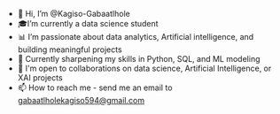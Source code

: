 - 👋 Hi, I’m @Kagiso-Gabaatlhole
- 🎓I’m currently a data science student
- 📊 I’m passionate about data analytics, Artificial intelligence, and building meaningful projects
- 🌱 Currently sharpening my skills in Python, SQL, and ML modeling
- 🤝 I'm open to collaborations on data science, Artificial Intelligence, or XAI projects
- 📫 How to reach me - send me an email to gabaatlholekagiso594@gmail.com


<!---
Kagiso-Gabaatlhole/Kagiso-Gabaatlhole is a ✨ special ✨ repository because its `README.md` (this file) appears on your GitHub profile.
You can click the Preview link to take a look at your changes.
--->
